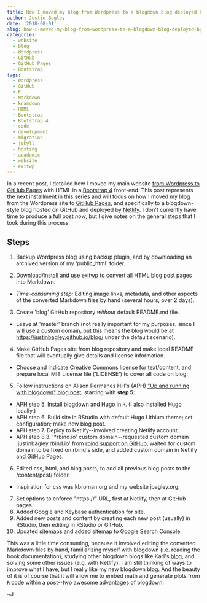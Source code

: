 ```yaml
---
title: How I moved my blog from Wordpress to a blogdown blog deployed by Netlify
author: Justin Bagley
date: '2018-08-01'
slug: how-i-moved-my-blog-from-wordpress-to-a-blogdown-blog-deployed-by-netlify
categories:
  - website
  - blog
  - Wordpress
  - GitHub
  - GitHub Pages
  - Bootstrap
tags:
  - Wordpress
  - GitHub
  - R
  - Markdown
  - kramdown
  - HTML
  - Bootstrap
  - Bootstrap 4
  - code
  - development
  - migration
  - jekyll
  - hosting
  - academic
  - website
  - exitwp
---
```


<!--# How I moved my blog from Wordpress to a blogdown blog hosted on GitHub Pages and deployed by Netlify-->

In a recent post, I detailed how I moved my main website [from Wordpress to GitHub Pages](https://justinbagley.rbind.io/2018/07/29/how-i-moved-my-website-from-wordpress-to-github-pages/) with HTML in a <a href="https://getbootstrap.com">Bootstrap 4</a> front-end. This post represents the next installment in this series and will focus on how I moved my blog from the Wordpress site to <a href="https://pages.github.com">GitHub Pages</a>, and specifically to a blogdown-style blog hosted on GitHub and deployed by <a href="https://www.netlify.com">Netlify</a>. I don't currently have time to produce a full post _now_, but I give notes on the general steps that I took during this process. 

## Steps

1. Backup Wordpress blog using backup plugin, and by downloading an archived version of my 'public_html' folder.

2. Download/install and use <a href="https://github.com/thomasf/exitwp">exitwp</a> to convert all HTML blog post pages into Markdown.
 - _Time-consuming step:_ Editing image links, metadata, and other aspects of the converted Markdown files by hand (several hours, over 2 days).

3. Create 'blog' GitHub repository _without_ default README.md file.
 - Leave at 'master' branch (not really important for my purposes, since I will use a custom domain, but this means the blog would be at https://justinbagley.github.io/blog/ under the default scenario).
4. Make GitHub Pages site from blog repository and make local README file that will eventually give details and license information.
 - Choose and indicate Creative Commons license for text/content, and prepare local MIT License file ('LICENSE') to cover all code on blog.
5. Follow instructions on Alison Permanes Hill's (APH) <a href="https://alison.rbind.io/post/up-and-running-with-blogdown/">"Up and running with blogdown" blog post</a>, starting with **step 5**:
 - APH step 5. Install blogdown and Hugo in ```R```. (I also installed Hugo locally.)
 - APH step 6. Build site in RStudio with default Hugo Lithium theme; set configuration; make new blog post.
 - APH step 7. Deploy to Netlify--involved creating Netlify account.
 - APH step 8.3. '*rbind.io' custom domain--requested custom domain 'justinbagley.rbind.io' from <a href="https://github.com/rbind/support/issues">rbind support on GitHub</a>, waited for custom domain to be fixed on rbind's side, and added custom domain in Netlify and GitHub Pages.
6. Edited css, html, and blog posts, to add all previous blog posts to the /content/post/ folder.
 - Inspiration for css was kbroman.org and my website jbagley.org.
7. Set options to enforce "https://" URL, first at Netlify, then at GitHub pages.
8. Added Google and Keybase authentication for site.
9. Added new posts and content by creating each new post (usually) in RStudio, then editing in RStudio or GitHub.
10. Updated sitemaps and added sitemap to Google Search Console.

This was a little time consuming, because it involved editing the converted Markdown files by hand, familiarizing myself with blogdown (i.e. reading the book documentation), studying other blogdown blogs like Karl's <a href="https://kbroman.org/blog">blog</a>, and solving some other issues (e.g. with Netlify). I am still thinking of ways to improve what I have, but I really like my new blogdown blog. And the beauty of it is of course that it will allow me to embed math and generate plots from ```R``` code within a post--two awesome advantages of blogdown. 

~J
